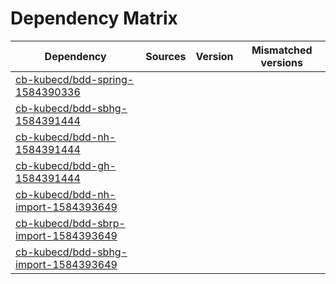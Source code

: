 # Dependency Matrix

Dependency | Sources | Version | Mismatched versions
---------- | ------- | ------- | -------------------
[cb-kubecd/bdd-spring-1584390336](https://github.com/cb-kubecd/bdd-spring-1584390336.git) |  | []() | 
[cb-kubecd/bdd-sbhg-1584391444](https://github.com/cb-kubecd/bdd-sbhg-1584391444.git) |  | []() | 
[cb-kubecd/bdd-nh-1584391444](https://github.com/cb-kubecd/bdd-nh-1584391444.git) |  | []() | 
[cb-kubecd/bdd-gh-1584391444](https://github.com/cb-kubecd/bdd-gh-1584391444.git) |  | []() | 
[cb-kubecd/bdd-nh-import-1584393649](https://github.com/cb-kubecd/bdd-nh-import-1584393649.git) |  | []() | 
[cb-kubecd/bdd-sbrp-import-1584393649](https://github.com/cb-kubecd/bdd-sbrp-import-1584393649.git) |  | []() | 
[cb-kubecd/bdd-sbhg-import-1584393649](https://github.com/cb-kubecd/bdd-sbhg-import-1584393649.git) |  | []() | 
